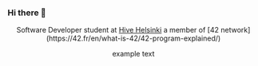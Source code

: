 ### Hi there 👋


<p align="center"> Software Developer student at <a href="https://www.hive.fi/en/">Hive Helsinki</a> a member of [42 network](https://42.fr/en/what-is-42/42-program-explained/) </p>


<p align="center"> example text </p>

<!--
**KaomN/KaomN** is a ✨ _special_ ✨ repository because its `README.md` (this file) appears on your GitHub profile.

Here are some ideas to get you started:

- 🔭 I’m currently working on ...
- 🌱 I’m currently learning ...
- 👯 I’m looking to collaborate on ...
- 🤔 I’m looking for help with ...
- 💬 Ask me about ...
- 📫 How to reach me: ...
- 😄 Pronouns: ...
- ⚡ Fun fact: ...
-->

